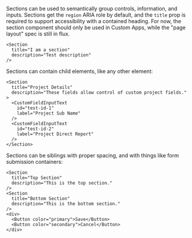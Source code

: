 Sections can be used to semantically group controls, information, and inputs. Sections get the `region` ARIA role by default, and the `title` prop is required to support accessibility with a contained heading. For now, the section component should only be used in Custom Apps, while the "page layout" spec is still in flux.

```
<Section
  title="I am a section"
  description="Test description"
/>
```

Sections can contain child elements, like any other element:
```
<Section
  title="Project Details"
  description="These fields allow control of custom project fields."
>
  <CustomFieldInputText
    id="test-id-1"
    label="Project Sub Name"
  />
  <CustomFieldInputText
    id="test-id-2"
    label="Project Direct Report"
  />
</Section>
```

Sections can be siblings with proper spacing, and with things like form submission containers:
```
<Section
  title="Top Section"
  description="This is the top section."
/>
<Section
  title="Bottom Section"
  description="This is the bottom section."
/>
<div>
  <Button color="primary">Save</Button>
  <Button color="secondary">Cancel</Button>
</div>
```
